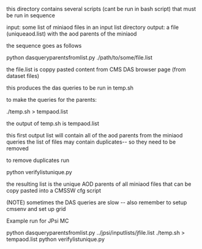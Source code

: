 

this directory contains several scripts (cant be run in bash script) that must be run in sequence

input: some list of miniaod files in an input list directory
output: a file (uniqueaod.list) with the aod parents of the miniaod

the sequence goes as follows

python dasqueryparentsfromlist.py ./path/to/some/file.list

the file.list is coppy pasted content from CMS DAS browser page (from dataset files)

this produces the das queries to be run in temp.sh

to make the queries for the parents:

./temp.sh > tempaod.list

the output of temp.sh is tempaod.list

this first output list will contain all of the aod parents from the miniaod queries
the list of files may contain duplicates-- so they need to be removed

to remove duplicates run

python verifylistunique.py

the resulting list is the unique AOD parents of all miniaod files that can be copy pasted into a CMSSW cfg script

(NOTE) sometimes the DAS queries are slow -- also remember to setup cmsenv and set up grid

Example run for JPsi MC

python dasqueryparentsfromlist.py ../jpsi/inputlists/jfile.list
./temp.sh > tempaod.list
python verifylistunique.py


